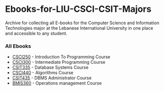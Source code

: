 # Ebooks-for-LIU-CSCI-CSIT-Majors
Archive for collecting all E-books for the Computer Science and Information Technologies major at the Lebanese International University in one place and accessible to any student.


### All Ebooks


* [CSCI250](https://drive.google.com/file/d/1mV310IfH9UGI83lrXPSUNsQTCG_bOszC/view?usp=sharing) - Introduction To Programming Course 
* [CSCI300](https://drive.google.com/file/d/1mV310IfH9UGI83lrXPSUNsQTCG_bOszC/view?usp=sharing) - Intermediate Programming Course
* [CSIT335](https://drive.google.com/file/d/125TFpZXU9ecNhtL8nJPr7aPs053TQxwP/view?usp=sharing) - Database Systems Course
* [CSCI440](https://drive.google.com/file/d/1HAV9opxLVmE0HEANU26n6AmlJF2F6cPL/view?usp=sharing) - Algorithms Course
* [CSIT435](https://drive.google.com/file/d/1NBEcCqyZmaGGX8GDQGMACuP_s8qHIP55/view?usp=sharing) - DBMS Administrator Course
* [BMIS360](https://drive.google.com/file/d/1qeWF8F3BToACN5JN9NtKJ5YjVzs_g959/view?usp=sharing) - Operations management Course

